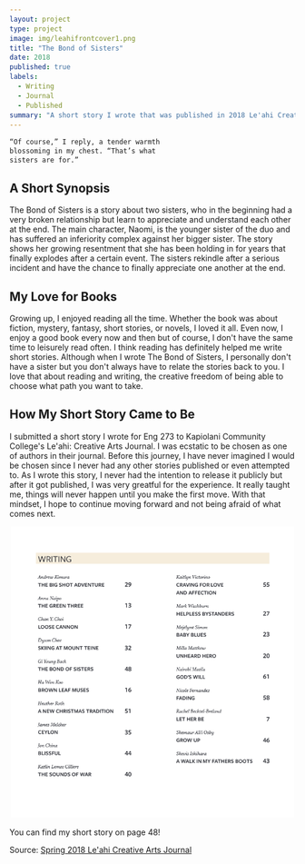 ```yaml
---
layout: project
type: project
image: img/leahifrontcover1.png
title: "The Bond of Sisters"
date: 2018
published: true
labels:
  - Writing
  - Journal
  - Published
summary: "A short story I wrote that was published in 2018 Le'ahi Creative Arts Journal."
---
```


```
“Of course,” I reply, a tender warmth
blossoming in my chest. “That’s what
sisters are for.”
```
## A Short Synopsis

The Bond of Sisters is a story about two sisters, who in the beginning had a very broken relationship but learn to appreciate and understand each other at the end. The main character, Naomi, is the younger sister of the duo and has suffered an inferiority complex against her bigger sister. The story shows her growing resentment that she has been holding in for years that finally explodes after a certain event. The sisters rekindle after a serious incident and have the chance to finally appreciate one another at the end.

## My Love for Books

Growing up, I enjoyed reading all the time. Whether the book was about fiction, mystery, fantasy, short stories, or novels, I loved it all. Even now, I enjoy a good book every now and then but of course, I don't have the same time to leisurely read often. I think reading has definitely helped me write short stories. Although when I wrote The Bond of Sisters, I personally don't have a sister but you don't always have to relate the stories back to you. I love that about reading and writing, the creative freedom of being able to choose what path you want to take.

## How My Short Story Came to Be

I submitted a short story I wrote for Eng 273 to Kapiolani Community College's Le'ahi: Creative Arts Journal. I was ecstatic to be chosen as one of authors in their journal. Before this journey, I have never imagined I would be chosen since I never had any other stories published or even attempted to. As I wrote this story, I never had the intention to release it publicly but after it got published, I was very greatful for the experience. It really taught me, things will never happen until you make the first move. With that mindset, I hope to continue moving forward and not being afraid of what comes next.

<p align="center">
<img width="500px" class="img-fluid"  src="../img/pages.png">
</p>

You can find my short story on page 48!

Source: <a href="https://dspace.lib.hawaii.edu/server/api/core/bitstreams/e39c518f-f875-467d-8f97-4516baaeb09c/content"><i class="large github icon "></i>Spring 2018 Le'ahi Creative Arts Journal</a>
